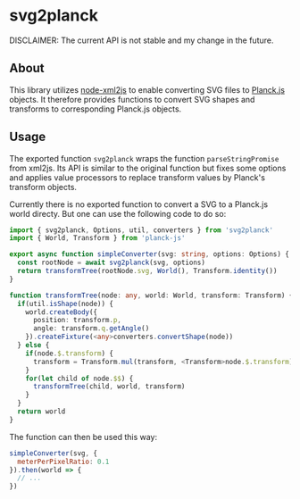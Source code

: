 # svg2planck

DISCLAIMER: The current API is not stable and my change in the future.

## About

This library utilizes [node-xml2js](https://www.npmjs.com/package/xml2js) to enable converting SVG files to [Planck.js](https://github.com/shakiba/planck.js) objects. It therefore provides functions to convert SVG shapes and transforms to corresponding Planck.js objects.

## Usage

The exported function `svg2planck` wraps the function `parseStringPromise` from xml2js. Its API is similar to the original function but fixes some options and applies value processors to replace transform values by Planck's transform objects.

Currently there is no exported function to convert a SVG to a Planck.js world directy. But one can use the following code to do so:

```typescript
import { svg2planck, Options, util, converters } from 'svg2planck'
import { World, Transform } from 'planck-js'

export async function simpleConverter(svg: string, options: Options) {
  const rootNode = await svg2planck(svg, options)
  return transformTree(rootNode.svg, World(), Transform.identity())
}

function transformTree(node: any, world: World, transform: Transform) {
  if(util.isShape(node)) {
    world.createBody({
      position: transform.p,
      angle: transform.q.getAngle()
    }).createFixture(<any>converters.convertShape(node))
  } else {
    if(node.$.transform) {
      transform = Transform.mul(transform, <Transform>node.$.transform)
    }
    for(let child of node.$$) {
      transformTree(child, world, transform)
    }
  }
  return world
}
```

The function can then be used this way:

```javascript
simpleConverter(svg, {
  meterPerPixelRatio: 0.1
}).then(world => {
  // ...
})
```